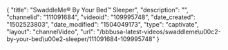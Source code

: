 {
    "title": "SwaddleMe&reg; By Your Bed&trade; Sleeper",
    "description": "",
    "channelid": "111091684",
    "videoid": "109995748",
    "date_created": "1502523803",
    "date_modified": "1504049173",
    "type": "captivate",
    "layout": "channelVideo",
    "url": "\/bbbusa-latest-videos\/swaddleme\u00c2-by-your-bed\u00e2-sleeper\/111091684-109995748"
}